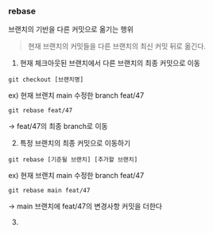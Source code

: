 
### rebase
브랜치의 기반을 다른 커밋으로 옮기는 행위 

> 현재 브랜치의 커밋들을 다른 브랜치의 최신 커밋 뒤로 옮긴다.
1. 현재 체크아웃된 브랜치에서 다른 브랜치의 최종 커밋으로 이동

```
git checkout [브랜치명]
```


ex)
현재 브랜치 main
수정한 branch feat/47

```
git rebase feat/47
```

-> feat/47의 최종 branch로 이동

2. 특정 브랜치의 최종 커밋으로 이동하기

```
git rebase [기준될 브랜치] [추가할 브랜치]
```


ex)
현재 브랜치 main
수정한 branch feat/47

```
git rebase main feat/47
```

-> main 브랜치에 feat/47의 변경사항 커밋을 더한다


3. 